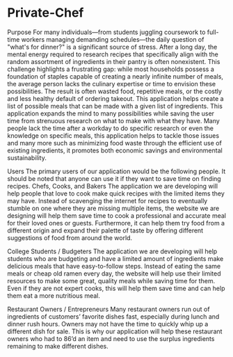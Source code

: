 # Private-Chef
Purpose
For many individuals—from students juggling coursework to full-time workers managing demanding schedules—the daily question of "what's for dinner?" is a significant source of stress. After a long day, the mental energy required to research recipes that specifically align with the random assortment of ingredients in their pantry is often nonexistent. This challenge highlights a frustrating gap: while most households possess a foundation of staples capable of creating a nearly infinite number of meals, the average person lacks the culinary expertise or time to envision these possibilities. The result is often wasted food, repetitive meals, or the costly and less healthy default of ordering takeout. This application helps create a list of possible meals that can be made with a given list of ingredients. This application expands the mind to many possibilities while saving the user time from strenuous research on what to make with what they have. Many people lack the time after a workday to do specific research or even the knowledge on specific meals, this application helps to tackle those issues and many more such as minimizing food waste through the efficient use of existing ingredients, it promotes both economic savings and environmental sustainability.

Users
The primary users of our application would be the following people. It should be noted that anyone can use it if they want to save time on finding recipes. 
Chefs, Cooks, and Bakers
The application we are developing will help people that love to cook make quick recipes with the limited items they may have. Instead of scavenging the internet for recipes to eventually stumble on one where they are missing multiple items, the website we are designing will help them save time to cook a professional and accurate meal for their loved ones or guests. Furthermore, it can help them try food from a different origin and expand their palette of taste by offering different suggestions of food from around the world.


College Students / Budgeters
The application we are developing will help students who are budgeting and have a limited amount of ingredients make delicious meals that have easy-to-follow steps. Instead of eating the same meals or cheap old ramen every day, the website will help use their limited resources to make some great, quality meals while saving time for them. Even if they are not expert cooks, this will help them save time and can help them eat a more nutritious meal.


Restaurant Owners / Entrepreneurs 
Many restaurant owners run out of ingredients of customers’ favorite dishes fast, especially during lunch and dinner rush hours. Owners may not have the time to quickly whip up a different dish for sale. This is why our application will help these restaurant owners who had to 86’d an item and need to use the surplus ingredients remaining to make different dishes. 
